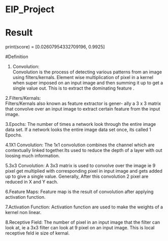 # EIP_Project

# Result
print(score)  = [0.02607954332709196, 0.9925]

#Definition

1. Convolution:  
Convolution is the process of detecting various patterns from
an image using filters/kernals. Element wise multiplication of pixel in a kernel
when super imposed on an input image and then summing it up to get a single
value out. This is to extract the dominating feature .

2.Filters/Kernals:  
Filters/Kernals also known as feature extractor is gener-
ally a 3 x 3 matrix that convolve over an input image to extract certain feature
from the input image.

3.Epochs: 
The number of times a network look through the entire image data
set. If a network looks the entire image data set once, its called 1 Epochs.

4.1X1 Convolution: 
The 1x1 convolution combines the channel which are
contextually linked together.Its used to reduce the depth of a layer with out
loosing much information.

5.3x3 Convolution: 
A 3x3 matrix is used to convolve over the image ie 9
pixel get multiplied with corresponding pixel in input image and gets added up
to give a single value. Generally, After this convolution 2 pixel are reduced in
X and Y each.

6.Feature Maps: 
Feature map is the result of convolution after applying
activation function.

7.Activation Function:
Activation function are used to make the weights
of a kernel non linear.

8.Receptive Field:
The number of pixel in an input image that the filter
can look at, ie a 3x3 filter can look at 9 pixel on an input image. This is local
receptive feld ie size of kernal.
